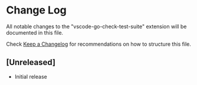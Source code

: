 # Change Log

All notable changes to the "vscode-go-check-test-suite" extension will be documented in this file.

Check [Keep a Changelog](http://keepachangelog.com/) for recommendations on how to structure this file.

## [Unreleased]

- Initial release
